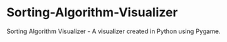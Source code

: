 # Sorting-Algorithm-Visualizer
Sorting Algorithm Visualizer - A visualizer created in Python using Pygame.
